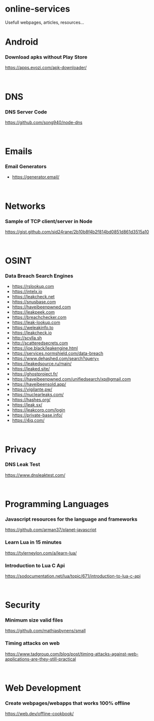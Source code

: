 # online-services
Usefull webpages, articles, resources...

# Android  
### Download apks without Play Store  
https://apps.evozi.com/apk-downloader/  
  
&nbsp;  
  
# DNS
### DNS Server Code
https://github.com/song940/node-dns  
  
&nbsp;  
  
# Emails
### Email Generators  
* https://generator.email/  
  
&nbsp;  
  
# Networks
### Sample of TCP client/server in Node
https://gist.github.com/sid24rane/2b10b8f4b2f814bd0851d861d3515a10
  
&nbsp;  
  
# OSINT
### Data Breach Search Engines
* https://rslookup.com  
* https://intelx.io  
* https://leakcheck.net  
* https://snusbase.com  
* https://haveibeenpwned.com  
* https://leakpeek.com  
* https://breachchecker.com  
* https://leak-lookup.com  
* https://weleakinfo.to  
* https://leakcheck.io  
* http://scylla.sh  
* http://scatteredsecrets.com  
* https://joe.black/leakengine.html  
* https://services.normshield.com/data-breach  
* https://www.dehashed.com/search?query=  
* https://leakedsource.ru/main/   
* https://leaked.site/   
* https://ghostproject.fr/   
* https://haveibeenpwned.com/unifiedsearch/xp@gmail.com  
* https://haveibeensold.app/  
* https://vigilante.pw/  
* https://nuclearleaks.com/  
* https://hashes.org/  
* https://leak.sx/  
* https://leakcorp.com/login  
* https://private-base.info/  
* https://4iq.com/  
  
&nbsp;  
  
# Privacy  
### DNS Leak Test  
https://www.dnsleaktest.com/  
  
&nbsp;  
  
# Programming Languages
### Javascript resources for the language and frameworks  
https://github.com/arman37/planet-javascript  
  
### Learn Lua in 15 minutes  
https://tylerneylon.com/a/learn-lua/  
### Introduction to Lua C Api  
https://sodocumentation.net/lua/topic/671/introduction-to-lua-c-api  
  
&nbsp;  
  
# Security
### Minimum size valid files  
https://github.com/mathiasbynens/small  
  
### Timing attacks on web  
https://www.tadgroup.com/blog/post/timing-attacks-against-web-applications-are-they-still-practical  
 

  
&nbsp;  
  
# Web Development  
### Create webpages/webapps that works 100% offline  
https://web.dev/offline-cookbook/  
  

